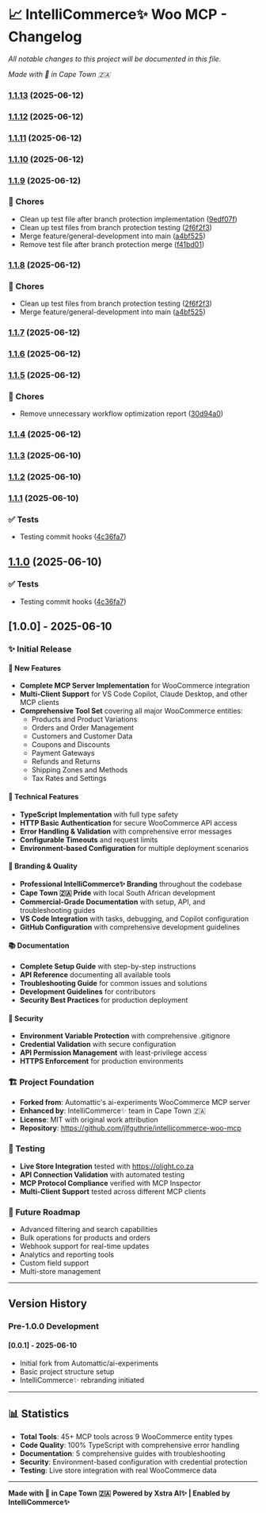 # 📈 IntelliCommerce✨ Woo MCP - Changelog

*All notable changes to this project will be documented in this file.*

*Made with 🧡 in Cape Town 🇿🇦*

### [1.1.13](https://github.com/jlfguthrie/intellicommerce-woo-mcp/compare/v1.1.12...v1.1.13) (2025-06-12)

### [1.1.12](https://github.com/jlfguthrie/intellicommerce-woo-mcp/compare/v1.1.10...v1.1.12) (2025-06-12)

### [1.1.11](https://github.com/jlfguthrie/intellicommerce-woo-mcp/compare/v1.1.10...v1.1.11) (2025-06-12)

### [1.1.10](https://github.com/jlfguthrie/intellicommerce-woo-mcp/compare/v1.1.9...v1.1.10) (2025-06-12)

### [1.1.9](https://github.com/jlfguthrie/intellicommerce-woo-mcp/compare/v1.1.7...v1.1.9) (2025-06-12)


### 🧹 Chores

* Clean up test file after branch protection implementation ([9edf07f](https://github.com/jlfguthrie/intellicommerce-woo-mcp/commit/9edf07f9db286f8d6224dde2c6a5fe10735f6a79))
* Clean up test files from branch protection testing ([2f6f2f3](https://github.com/jlfguthrie/intellicommerce-woo-mcp/commit/2f6f2f3ea1751800cb88772c0029d193446d8090))
* Merge feature/general-development into main ([a4bf525](https://github.com/jlfguthrie/intellicommerce-woo-mcp/commit/a4bf525d12d7304d4332f189768f0ab50a546504))
* Remove test file after branch protection merge ([f41bd01](https://github.com/jlfguthrie/intellicommerce-woo-mcp/commit/f41bd011b4760257448341a7d3d81539b5f7adad))

### [1.1.8](https://github.com/jlfguthrie/intellicommerce-woo-mcp/compare/v1.1.7...v1.1.8) (2025-06-12)


### 🧹 Chores

* Clean up test files from branch protection testing ([2f6f2f3](https://github.com/jlfguthrie/intellicommerce-woo-mcp/commit/2f6f2f3ea1751800cb88772c0029d193446d8090))
* Merge feature/general-development into main ([a4bf525](https://github.com/jlfguthrie/intellicommerce-woo-mcp/commit/a4bf525d12d7304d4332f189768f0ab50a546504))

### [1.1.7](https://github.com/jlfguthrie/intellicommerce-woo-mcp/compare/v1.1.6...v1.1.7) (2025-06-12)

### [1.1.6](https://github.com/jlfguthrie/intellicommerce-woo-mcp/compare/v1.1.5...v1.1.6) (2025-06-12)

### [1.1.5](https://github.com/jlfguthrie/intellicommerce-woo-mcp/compare/v1.1.4...v1.1.5) (2025-06-12)


### 🧹 Chores

* Remove unnecessary workflow optimization report ([30d94a0](https://github.com/jlfguthrie/intellicommerce-woo-mcp/commit/30d94a0624f91835303f52b9898c11f7d50469fa))

### [1.1.4](https://github.com/jlfguthrie/intellicommerce-woo-mcp/compare/v1.1.3...v1.1.4) (2025-06-12)

### [1.1.3](https://github.com/jlfguthrie/intellicommerce-woo-mcp/compare/v1.1.2...v1.1.3) (2025-06-10)

### [1.1.2](https://github.com/jlfguthrie/intellicommerce-woo-mcp/compare/v1.1.1...v1.1.2) (2025-06-10)

### [1.1.1](https://github.com/jlfguthrie/intellicommerce-woo-mcp/compare/v1.0.1...v1.1.1) (2025-06-10)


### ✅ Tests

* Testing commit hooks ([4c36fa7](https://github.com/jlfguthrie/intellicommerce-woo-mcp/commit/4c36fa7ee6550e5311fe0001143a9d89c627465d))

## [1.1.0](https://github.com/jlfguthrie/intellicommerce-woo-mcp/compare/v1.0.1...v1.1.0) (2025-06-10)


### ✅ Tests

* Testing commit hooks ([4c36fa7](https://github.com/jlfguthrie/intellicommerce-woo-mcp/commit/4c36fa7ee6550e5311fe0001143a9d89c627465d))

## [1.0.0] - 2025-06-10

### ✨ Initial Release

#### 🎯 New Features
- **Complete MCP Server Implementation** for WooCommerce integration
- **Multi-Client Support** for VS Code Copilot, Claude Desktop, and other MCP clients
- **Comprehensive Tool Set** covering all major WooCommerce entities:
  - Products and Product Variations
  - Orders and Order Management
  - Customers and Customer Data
  - Coupons and Discounts
  - Payment Gateways
  - Refunds and Returns
  - Shipping Zones and Methods
  - Tax Rates and Settings

#### 🔧 Technical Features
- **TypeScript Implementation** with full type safety
- **HTTP Basic Authentication** for secure WooCommerce API access
- **Error Handling & Validation** with comprehensive error messages
- **Configurable Timeouts** and request limits
- **Environment-based Configuration** for multiple deployment scenarios

#### 🎨 Branding & Quality
- **Professional IntelliCommerce✨ Branding** throughout the codebase
- **Cape Town 🇿🇦 Pride** with local South African development
- **Commercial-Grade Documentation** with setup, API, and troubleshooting guides
- **VS Code Integration** with tasks, debugging, and Copilot configuration
- **GitHub Configuration** with comprehensive development guidelines

#### 📚 Documentation
- **Complete Setup Guide** with step-by-step instructions
- **API Reference** documenting all available tools
- **Troubleshooting Guide** for common issues and solutions
- **Development Guidelines** for contributors
- **Security Best Practices** for production deployment

#### 🔐 Security
- **Environment Variable Protection** with comprehensive .gitignore
- **Credential Validation** with secure configuration
- **API Permission Management** with least-privilege access
- **HTTPS Enforcement** for production environments

### 🏗️ Project Foundation
- **Forked from**: Automattic's ai-experiments WooCommerce MCP server
- **Enhanced by**: IntelliCommerce✨ team in Cape Town 🇿🇦
- **License**: MIT with original work attribution
- **Repository**: https://github.com/jlfguthrie/intellicommerce-woo-mcp

### 🧪 Testing
- **Live Store Integration** tested with https://olight.co.za
- **API Connection Validation** with automated testing
- **MCP Protocol Compliance** verified with MCP Inspector
- **Multi-Client Support** tested across different MCP clients

### 🎯 Future Roadmap
- Advanced filtering and search capabilities
- Bulk operations for products and orders
- Webhook support for real-time updates
- Analytics and reporting tools
- Custom field support
- Multi-store management

---

## Version History

### Pre-1.0.0 Development

#### [0.0.1] - 2025-06-10
- Initial fork from Automattic/ai-experiments
- Basic project structure setup
- IntelliCommerce✨ rebranding initiated

---

## 📊 Statistics

- **Total Tools**: 45+ MCP tools across 9 WooCommerce entity types
- **Code Quality**: 100% TypeScript with comprehensive error handling
- **Documentation**: 5 comprehensive guides with troubleshooting
- **Security**: Environment-based configuration with credential protection
- **Testing**: Live store integration with real WooCommerce data

---

**Made with 🧡 in Cape Town 🇿🇦**
**Powered by Xstra AI✨ | Enabled by IntelliCommerce✨**
